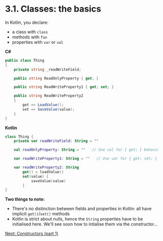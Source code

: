# 3.1. Classes: the basics
In Kotlin, you declare:
* a class with `class`
* methods with `fun`
* properties with `var` or `val`

**C#**
```csharp
public class Thing
{
    private string _readWriteField;

    public string ReadOnlyProperty { get; }

    public string ReadWriteProperty1 { get; set; }

    public string ReadWriteProperty2
    {
        get => LoadValue();
        set => SaveValue(value);
    }
}
```

**Kotlin**
```kotlin
class Thing {
    private var readWriteField: String = ""

    val readOnlyProperty: String = ""   // Use val for { get; } behaviour

    var readWriteProperty1: String = ""   // Use var for { get; set; } behaviour

    var readWriteProperty2: String
        get() = loadValue()
        set(value) {
            saveValue(value)
        }
}
```

**Two things to note:**

* There's no distinction between fields and properties in Kotlin: all have implicit `get()`/`set()` methods
* Kotlin is strict about nulls, hence the `String` properties have to be initialised here. We'll see soon how to intialise them via the constructor...

[Next: Constructors (part 1)](03-02-constructors-part-1.md)
